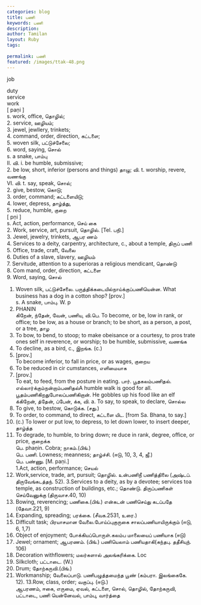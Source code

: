 ```yaml
---
categories: blog
title: பணி
keywords: பணி
description: 
author: Tamilan
layout: Ruby
tags: 
 
permalink: பணி
featured: /images/ttak-48.png
---
```

  
job  
  
duty  
service  
work  
[ paṇi ]  
s. work, office, தொழில்;  
2. service, ஊழியம்;  
3. jewel, jewllery, trinkets;  
4. command, order, direction, கட்டளை;  
5. woven silk, பட்டுச்சேலை;  
6. word, saying, சொல்  
s. a snake, பாம்பு  
II. வி. i. be humble, submissive;  
2. be low, short, inferior (persons and things) தாழு; வி. t. worship, revere, வணங்கு  
VI. வி. t. say, speak, சொல்;  
2. give, bestow, கொடு;  
3. order, command; கட்டளையிடு;  
4. lower, depress, தாழ்த்து,  
5. reduce, humble, குறை  
[ pṇi ]  
s. Act, action, performance, செய் கை  
2. Work, service, art, pursuit, தொழில். [Tel. பநி.]  
3. Jewel, jewelry, trinkets, ஆபர ணம்  
4. Services to a deity, carpentry, architecture, c., about a temple, திருப் பணி  
5. Office, trade, craft, வேலை  
6. Duties of a slave, slavery, ஊழியம்  
7. Servitude, attention to a superioras a religious mendicant, தொண்டு  
8. Com mand, order, direction, கட்டளை  
9. Word, saying, சொல்  
1. Woven silk, பட்டுச்சேலை. பருத்திக்கடையில்நாய்க்குப்பணியென்ன. What business has a dog in a cotton shop? [prov.]  
s. A snake, பாம்பு. W. p  
594. PHANIN  
கிறேன், ந்தேன், வேன், பணிய, வி.பெ. To become, or be, low in rank, or office; to be low, as a house or branch; to be short, as a person, a post, or a tree, தாழ  
2. To bow, to bend, to stoop; to make obeisance or a courtesy, to pros trate ones self in reverence, or worship; to be humble, submissive, வணங்க  
3. To decline, as a bird, c., இறங்க. (c.)  
4. [prov.]  
To become inferior, to fall in price, or as wages, குறைய  
5. To be reduced in cir cumstances, எளிமையாக  
6. [prov.]  
To eat, to feed, from the posture in eating. பார். பூதகலம்பணிதல். எல்லார்க்கும்நன்றாம்பணிதல்A humble walk is good for all. பூதம்பணிகிறதுபோலப்பணிகிறான். He gobbles up his food like an elf  
க்கிறேன், த்தேன், ப்பேன், க்க, வி. a. To say, to speak, to declare, சொல்ல  
2. To give, to bestow, கொடுக்க. (சது.)  
3. To order, to command, to direct, கட்டளை யிட. [from Sa. Bhana, to say.]  
4. (c.) To lower or put low, to depress, to let down lower, to insert deeper, தாழ்த்த  
5. To degrade, to humble, to bring down; re duce in rank, degree, office, or price, குறைக்க  
பெ. phaṇin. Cobra; நாகம்.(பிங்.)  
பெ. பணி. Lowness; meanness; தாழ்ச்சி. (ஈடு, 10, 3, 4, ஜீ.)  
பெ. பண்ணு. [M. paṇi.]  
1.Act, action, performance; செயல்  
2. Work,service, trade, art, pursuit; தொழில். உன்பணிநீ பணித்திலை (அஷ்டப். திருவேங்கடத்தந். 52). 3.Services to a deity, as by a devotee; services toa temple, as construction of buildings, etc.; தொண்டு. திருப்பணிகள் செய்வேனுக்கு (திருவாச.40, 10)  
4. Bowing, reverencing; பணிகை.(பிங்.) என்கடன் பணிசெய்து கடப்பதே (தேவா.221, 9)  
5. Expanding, spreading; பரக்கை. (சீவக.2531, உரை.)  
6. Difficult task; பிரயாசமான வேலை.போய்ப்புகுருகை சாலப்பணியாயிருக்கும் (ஈடு, 6, 1,7)  
7. Object of enjoyment; போக்கியப்பொருள்.கலம்ப மாலையைப் பணியாக (ஈடு)  
8. Jewel; ornament; ஆபரணம். (பிங்.) பணியெலாம் பணியதாகி(கந்தபு. ததீசியுந். 106)  
9. Decoration withflowers; மலர்களால் அலங்கரிக்கை. Loc  
10. Silkcloth; பட்டாடை. (W.)  
11. Drum; தோற்கருவி.(பிங்.)  
12. Workmanship; வேலைப்பாடு. பணிபழுத்தமைந்த பூண் (கம்பரா. இலங்கைகே. 12). 13.Row, class, order; வகுப்பு. (ஈடு.)  
ஆபரணம், ஈகை, எருமை, ஏவல், கட்டளை, சொல், தொழில், தோற்கருவி, பட்டாடை, பணி யென்னேவல், பாம்பு, வார்த்தை